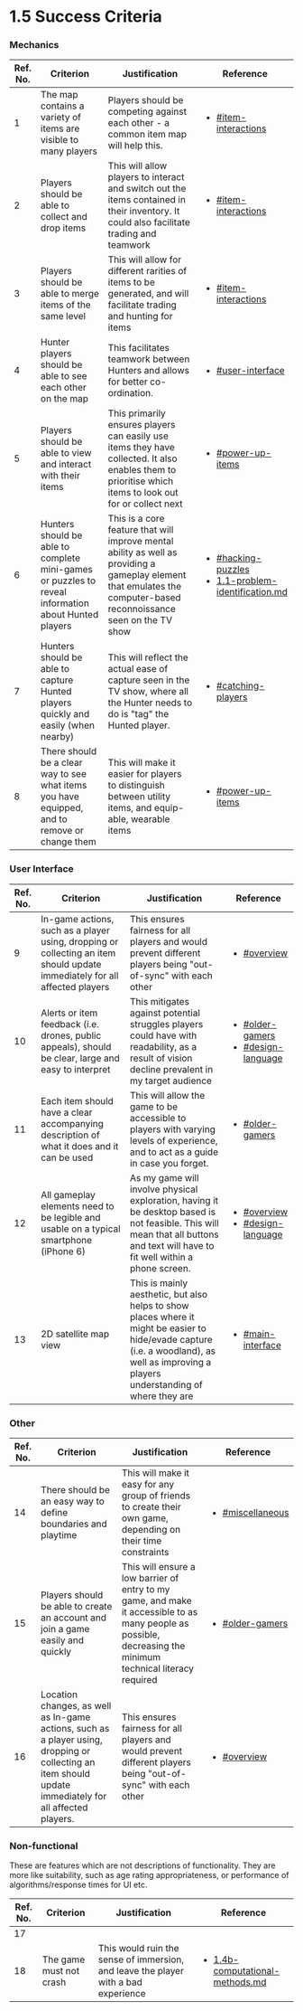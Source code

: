 # 1.5 Success Criteria

### Mechanics

| Ref. No. | Criterion                                                                                           | Justification                                                                                                                                                       | Reference                                                                                                                                                                                                                     |
| -------- | --------------------------------------------------------------------------------------------------- | ------------------------------------------------------------------------------------------------------------------------------------------------------------------- | ----------------------------------------------------------------------------------------------------------------------------------------------------------------------------------------------------------------------------- |
| 1        | The map contains a variety of items are visible to many players                                     | Players should be competing against each other - a common item map will help this.                                                                                  | <ul><li><a data-mention href="1.4a-features-of-the-proposed-solution.md#item-interactions">#item-interactions</a>                                                         </li></ul>                                          |
| 2        | Players should be able to collect and drop items                                                    | This will allow players to interact and switch out the items contained in their inventory. It could also facilitate trading and teamwork                            | <ul><li><a data-mention href="1.4a-features-of-the-proposed-solution.md#item-interactions">#item-interactions</a></li></ul><p></p>                                                                                            |
| 3        | Players should be able to merge items of the same level                                             | This will allow for different rarities of items to be generated, and will facilitate trading and hunting for items                                                  | <ul><li><a data-mention href="1.4a-features-of-the-proposed-solution.md#item-interactions">#item-interactions</a></li></ul>                                                                                                   |
| 4        | Hunter players should be able to see each other on the map                                          | This facilitates teamwork between Hunters and allows for better co-ordination.                                                                                      | <ul><li><a data-mention href="1.4a-features-of-the-proposed-solution.md#user-interface">#user-interface</a></li></ul>                                                                                                         |
| 5        | Players should be able to view and interact with their items                                        | This primarily ensures players can easily use items they have collected. It also enables them to prioritise which items to look out for or collect next             | <ul><li><a data-mention href="1.4a-features-of-the-proposed-solution.md#power-up-items">#power-up-items</a></li></ul>                                                                                                         |
| 6        | Hunters should be able to complete mini-games or puzzles to reveal information about Hunted players | This is a core feature that will improve mental ability as well as providing a gameplay element that emulates the computer-based reconnoissance seen on the TV show | <ul><li><a data-mention href="1.4a-features-of-the-proposed-solution.md#hacking-puzzles">#hacking-puzzles</a></li><li><a data-mention href="1.1-problem-identification.md">1.1-problem-identification.md</a></li></ul><p></p> |
| 7        | Hunters should be able to capture Hunted players quickly and easily (when nearby)                   | This will reflect the actual ease of capture seen in the TV show, where all the Hunter needs to do is "tag" the Hunted player.                                      | <ul><li><a data-mention href="1.4a-features-of-the-proposed-solution.md#catching-players">#catching-players</a></li></ul>                                                                                                     |
| 8        | There should be a clear way to see what items you have equipped, and to remove or change them       | This will make it easier for players to distinguish between utility items, and equip-able, wearable items                                                           | <ul><li><a data-mention href="1.4a-features-of-the-proposed-solution.md#power-up-items">#power-up-items</a></li></ul>                                                                                                         |

### User Interface

| Ref. No. | Criterion                                                                                                                  | Justification                                                                                                                                                                            | Reference                                                                                                                                                                                                               |
| -------- | -------------------------------------------------------------------------------------------------------------------------- | ---------------------------------------------------------------------------------------------------------------------------------------------------------------------------------------- | ----------------------------------------------------------------------------------------------------------------------------------------------------------------------------------------------------------------------- |
| 9        | In-game actions, such as a player using, dropping or collecting an item should update immediately for all affected players | This ensures fairness for all players and would prevent different players being "out-of-sync" with each other                                                                            | <ul><li><a data-mention href="1.4a-features-of-the-proposed-solution.md#overview">#overview</a></li></ul>                                                                                                               |
| 10       | Alerts or item feedback (i.e. drones, public appeals), should be clear, large and easy to interpret                        | This mitigates against potential struggles players could have with readability, as a result of vision decline prevalent in my target audience                                            | <ul><li><a data-mention href="1.2-stakeholders.md#older-gamers">#older-gamers</a></li><li><a data-mention href="1.4a-features-of-the-proposed-solution.md#design-language">#design-language</a></li></ul>               |
| 11       | Each item should have a clear accompanying description of what it does and it can be used                                  | This will allow the game to be accessible to players with varying levels of experience, and to act as a guide in case you forget.                                                        | <ul><li><a data-mention href="1.2-stakeholders.md#older-gamers">#older-gamers</a></li></ul><p></p>                                                                                                                      |
| 12       | All gameplay elements need to be legible and usable on a typical smartphone (iPhone 6)                                     | As my game will involve physical exploration, having it be desktop based is not feasible. This will mean that all buttons and text will have to fit well within a phone screen.          | <ul><li><a data-mention href="1.4a-features-of-the-proposed-solution.md#overview">#overview</a></li><li><a data-mention href="1.4a-features-of-the-proposed-solution.md#design-language">#design-language</a></li></ul> |
| 13       | 2D satellite map view                                                                                                      | This is mainly aesthetic, but also helps to show places where it might be easier to hide/evade capture (i.e. a woodland), as well as improving a players understanding of where they are | <ul><li><a data-mention href="1.4a-features-of-the-proposed-solution.md#main-interface">#main-interface</a></li></ul>                                                                                                   |

### Other

| Ref. No. | Criterion                                                                                                                                                | Justification                                                                                                                                                | Reference                                                                                                           |
| -------- | -------------------------------------------------------------------------------------------------------------------------------------------------------- | ------------------------------------------------------------------------------------------------------------------------------------------------------------ | ------------------------------------------------------------------------------------------------------------------- |
| 14       | There should be an easy way to define boundaries and playtime                                                                                            | This will make it easy for any group of friends to create their own game, depending on their time constraints                                                | <ul><li><a data-mention href="1.4a-features-of-the-proposed-solution.md#miscellaneous">#miscellaneous</a></li></ul> |
| 15       | Players should be able to create an account and join a game easily and quickly                                                                           | This will ensure a low barrier of entry to my game, and make it accessible to as many people as possible, decreasing the minimum technical literacy required | <ul><li><a data-mention href="1.2-stakeholders.md#older-gamers">#older-gamers</a></li></ul><p></p>                  |
| 16       | Location changes, as well as In-game actions, such as a player using, dropping or collecting an item should update immediately for all affected players. | This ensures fairness for all players and would prevent different players being "out-of-sync" with each other                                                | <ul><li><a data-mention href="1.4a-features-of-the-proposed-solution.md#overview">#overview</a></li></ul>           |

### Non-functional

These are features which are not descriptions of functionality. They are more like suitability, such as age rating appropriateness, or performance of algorithms/response times for UI etc.

| Ref. No. | Criterion               | Justification                                                                      | Reference                                                                                                |
| -------- | ----------------------- | ---------------------------------------------------------------------------------- | -------------------------------------------------------------------------------------------------------- |
| 17       |                         |                                                                                    |                                                                                                          |
| 18       | The game must not crash | This would ruin the sense of immersion, and leave the player with a bad experience | <ul><li><a data-mention href="1.4b-computational-methods.md">1.4b-computational-methods.md</a></li></ul> |
